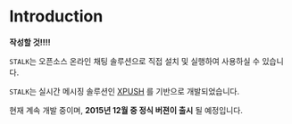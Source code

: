 Introduction
=============

**작성할 것!!!!**

`STALK`는 오픈소스 온라인 채팅 솔루션으로 직접 설치 및 실행하여 사용하실 수 있습니다.

`STALK`는 실시간 메시징 솔루션인 [XPUSH](https://www.python.org/downloads/) 를 기반으로 개발되었습니다.

현재 계속 개발 중이며, **2015년 12월 중 정식 버젼이 출시** 될 예정입니다.
